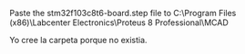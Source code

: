 Paste the stm32f103c8t6-board.step file to
C:\Program Files (x86)\Labcenter Electronics\Proteus 8 Professional\MCAD

Yo cree la carpeta porque no existia.